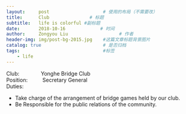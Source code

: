 ```yaml
---
layout:     post                    # 使用的布局（不需要改）
title:      Club               # 标题 
subtitle:   life is colorful #副标题
date:       2018-10-16             # 时间
author:     Zongyou Liu                   # 作者
header-img: img/post-bg-2015.jpg    #这篇文章标题背景图片
catalog: true                       # 是否归档
tags:                               #标签
    - life
---
```

Club:  &emsp; &emsp; &emsp;   Yonghe Bridge Club  
Position: &emsp; &emsp; Secretary General  
Duties:
* Take charge of the arrangement of bridge games held by our club.  
* Be Responsible for the public relations of the community.
